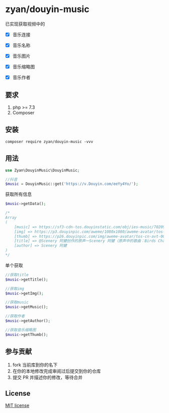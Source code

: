 

# zyan/douyin-music

已实现获取视频中的

- [x] 音乐连接
- [x] 音乐名称
- [x] 音乐图片
- [x] 音乐缩略图
- [x] 音乐作者


## 要求

1. php >= 7.3
2. Composer

## 安装

```shell
composer require zyan/douyin-music -vvv
```
## 用法

```php
use Zyan\DouyinMusic\DouyinMusic;

//抖音
$music = DouyinMusic::get('https://v.Douyin.com/eeYy4Yo/');

```

获取所有信息

```php
$music->getData();

/*
Array
(
    [music] => https://sf3-cdn-tos.douyinstatic.com/obj/ies-music/7020997451465214728.mp3
    [img] => https://p3.douyinpic.com/aweme/1080x1080/aweme-avatar/tos-cn-avt-0015_a919f61807c59ed80652227436267782.jpeg?from=116350172
    [thumb] => https://p26.douyinpic.com/img/aweme-avatar/tos-cn-avt-0015_a919f61807c59ed80652227436267782~c5_168x168.jpeg?from=116350172
    [title] => @Scenery 阿健创作的原声一Scenery 阿健（原声中的歌曲：Birds Chatting Calmly-Silent Knights）
    [author] => Scenery 阿健
)
*/
```

单个获取

```php
//获取title
$music->getTitle();

//获取img
$music->getImg();

//获取music
$music->getMusic();

//获取作者
$music->getAuthor();

//获取音乐缩略图
$music->getThumb();

```


## 参与贡献

1. fork 当前库到你的名下
3. 在你的本地修改完成审阅过后提交到你的仓库
4. 提交 PR 并描述你的修改，等待合并

## License

[MIT license](https://opensource.org/licenses/MIT)
